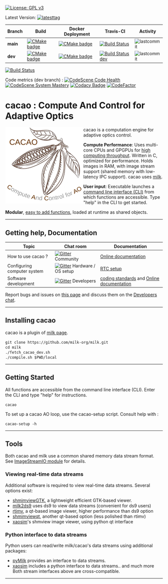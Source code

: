 [![License: GPL v3](https://img.shields.io/badge/License-GPL%20v3-blue.svg)](http://www.gnu.org/licenses/gpl-3.0)

Latest Version: [![latesttag](https://img.shields.io/github/tag/cacao-org/cacao.svg)](https://github.com/milk-org/cacao/tree/main)


| Branch    | Build   | Docker Deployment    | Travis-CI    | Activity   |
|-------------|-------------|-------------|-------------|-------------|
**main**|[![CMake badge](https://github.com/cacao-org/cacao/actions/workflows/cmake.yml/badge.svg?branch=main)](https://github.com/cacao-org/cacao/actions/workflows/cmake.yml)|[![CMake badge](https://github.com/cacao-org/cacao/actions/workflows/docker-image.yml/badge.svg?branch=main)](https://github.com/cacao-org/cacao/actions/workflows/docker-image.yml)|[![Build Status](https://www.travis-ci.com/cacao-org/cacao.svg?branch=main)](https://www.travis-ci.com/cacao-org/cacao)|![lastcommit](https://img.shields.io/github/last-commit/cacao-org/cacao/main.svg)|
**dev**|[![CMake badge](https://github.com/cacao-org/cacao/actions/workflows/cmake.yml/badge.svg?branch=dev)](https://github.com/cacao-org/cacao/actions/workflows/cmake.yml)|[![CMake badge](https://github.com/cacao-org/cacao/actions/workflows/docker-image.yml/badge.svg?branch=dev)](https://github.com/cacao-org/cacao/actions/workflows/docker-image.yml)|[![Build Status dev](https://www.travis-ci.com/cacao-org/cacao.svg?branch=dev)](https://www.travis-ci.com/cacao-org/cacao)|![lastcommit](https://img.shields.io/github/last-commit/cacao-org/cacao/dev.svg)|


[![Build Status](https://www.travis-ci.com/cacao-org/cacao.svg?branch=main)](https://www.travis-ci.com/cacao-org/cacao)

Code metrics (dev branch) :
[![CodeScene Code Health](https://codescene.io/projects/14780/status-badges/code-health)](https://codescene.io/projects/14780)
[![CodeScene System Mastery](https://codescene.io/projects/14780/status-badges/system-mastery)](https://codescene.io/projects/14780)
[![Codacy Badge](https://app.codacy.com/project/badge/Grade/6eefa0e1c1254889b1e2f6fda55930ca)](https://www.codacy.com/gh/cacao-org/cacao/dashboard?utm_source=github.com&amp;utm_medium=referral&amp;utm_content=cacao-org/cacao&amp;utm_campaign=Badge_Grade)
[![CodeFactor](https://www.codefactor.io/repository/github/cacao-org/cacao/badge)](https://www.codefactor.io/repository/github/cacao-org/cacao)


# cacao : Compute And Control for Adaptive Optics


<img align="left" src="cacao-logo-250pix.png">

cacao is a computation engine for adaptive optics control.

**Compute Performance**: Uses multi-core CPUs and GPGPUs for [high computing throughput](https://github.com/cacao-org/cacao/wiki/Compute-Performance-Benchmarks). Written in C, optimized for performance. Holds images in RAM, with image stream support (shared memory with low-latency IPC support). cacao uses [milk](https://github.com/milk-org/milk). 


**User input**: Executable launches a [command line interface (CLI)](https://cacao-org.github.io/cacao/page_userinput.html) from which functions are accessible. Type "help" in the CLI to get started.


**Modular**, [easy to add functions](https://cacao-org.github.io/cacao/page_LoadingModules.html), loaded at runtime as shared objects.



---


## Getting help, Documentation

Topic                        |  Chat room                             |  Documentation             | 
-----------------------------|----------------------------------------|--------------------|
How to use cacao ?           | [![Gitter](https://badges.gitter.im/cacao-org/community.svg)](https://gitter.im/cacao-org/community)  Community | [Online documentation]( http://CACAO-org.github.io/cacao/index.html )  |
Configuring computer system  | [![Gitter](https://badges.gitter.im/cacao-org/RTCconfig.svg)](https://gitter.im/cacao-org/RTCconfig)  Hardware / OS setup | [RTC setup]( https://github.com/cacao-org/cacao/wiki/Seeting-up-a-RTC-system ) |
Software development         | [![Gitter](https://badges.gitter.im/cacao-org/codedev.svg)](https://gitter.im/cacao-org/codedev)      Developers | [coding standards]( http://CACAO-org.github.io/cacao/page_coding_standards.html ) and  [Online documentation]( http://CACAO-org.github.io/cacao/index.html )|



Report bugs and issues on [this page]( https://github.com/cacao-org/cacao/issues ) and discuss them on the [Developers chat](https://gitter.im/cacao-org/codedev).


---

## Installing cacao

cacao is a plugin of [milk page](https://github.com/milk-org/milk-package).

	git clone https://github.com/milk-org/milk.git
	cd milk
	./fetch_cacao_dev.sh
	./compile.sh $PWD/local


---


## Getting Started

All functions are accessible from the command line interface (CLI). Enter the CLI and type "help" for instructions.

    cacao

To set up a cacao AO loop, use the cacao-setup script. Consult help with :

    cacao-setup -h


---

## Tools

Both cacao and milk use a common shared memory data stream format. See [ImageStreamIO module](https://github.com/milk-org/ImageStreamIO) for details.

### Viewing real-time data streams

Additional software is required to view real-time data streams. Several options exist:

  * [shmimviewGTK](https://github.com/milk-org/shmimviewGTK), a lightweight efficient GTK-based viewer.
  * [milk2ds9](https://github.com/jaredmales/milk2ds9) uses ds9 to view data streams (convenient for ds9 users)
  * [rtimv](https://github.com/jaredmales/rtimv), a qt-based image viewer, higher performance than ds9 option
  * [shmimviewqt](https://github.com/milk-org/shmimviewqt), another qt-based option (less polished than rtimv)
  * [xaosim](https://github.com/fmartinache/xaosim)'s shmview image viewer, using python qt interface
  
### Python interface to data streams

Python users can read/write milk/cacao's data streams using additional packages:

  * [pyMilk](https://github.com/milk-org/pyMilk) provides an interface to data streams.
  * [xaosim](https://github.com/fmartinache/xaosim) includes a python interface to data streams.. and much more
Both stream interfaces above are cross-compatible.



---


